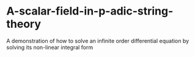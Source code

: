 # A-scalar-field-in-p-adic-string-theory
A demonstration of how to solve an infinite order differential equation by solving its non-linear integral form
